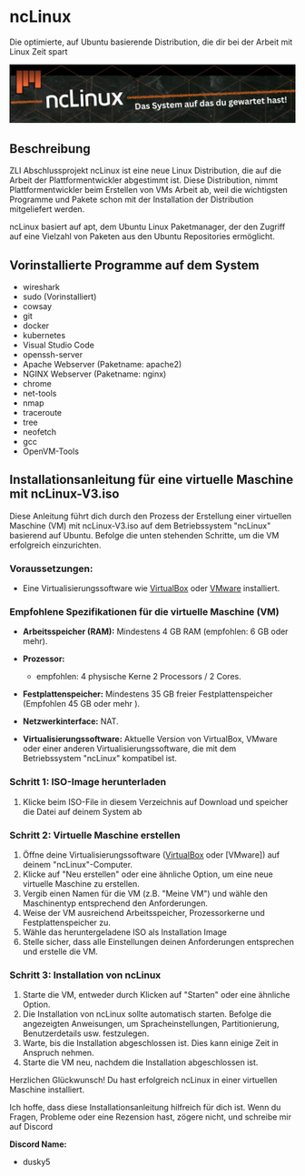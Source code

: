 # ncLinux
Die optimierte, auf Ubuntu basierende Distribution, die dir bei der Arbeit mit Linux Zeit spart

![Logo](IMAGES/Logo.jpg)

## Beschreibung
ZLI Abschlussprojekt
ncLinux ist eine neue Linux Distribution, die auf die Arbeit der Plattformentwickler 
abgestimmt ist. Diese Distribution, nimmt Plattformentwickler beim Erstellen von VMs Arbeit ab, weil die wichtigsten 
Programme und Pakete schon mit der Installation der Distribution mitgeliefert werden. 

ncLinux basiert auf apt, dem Ubuntu Linux Paketmanager, der den Zugriff auf eine Vielzahl von Paketen aus den Ubuntu Repositories ermöglicht.

## Vorinstallierte Programme auf dem System
- wireshark
- sudo (Vorinstalliert)
- cowsay
- git
- docker
- kubernetes
- Visual Studio Code
- openssh-server
- Apache Webserver (Paketname: apache2)
- NGINX Webserver (Paketname: nginx)
- chrome
- net-tools 
- nmap
- traceroute
- tree
- neofetch
- gcc
- OpenVM-Tools


## Installationsanleitung für eine virtuelle Maschine mit ncLinux-V3.iso

Diese Anleitung führt dich durch den Prozess der Erstellung einer virtuellen Maschine (VM) mit ncLinux-V3.iso auf dem Betriebssystem "ncLinux" basierend auf Ubuntu. Befolge die unten stehenden Schritte, um die VM erfolgreich einzurichten.

### Voraussetzungen:
- Eine Virtualisierungssoftware wie [VirtualBox](https://www.virtualbox.org) oder [VMware](https://www.vmware.com) installiert.

### Empfohlene Spezifikationen für die virtuelle Maschine (VM)

- **Arbeitsspeicher (RAM):** Mindestens 4 GB RAM (empfohlen: 6 GB oder mehr).
- **Prozessor:**
  - empfohlen: 4 physische Kerne 2 Processors / 2 Cores.

- **Festplattenspeicher:** Mindestens 35 GB freier Festplattenspeicher (Empfohlen 45 GB oder mehr ).
- **Netzwerkinterface:** NAT.
- **Virtualisierungssoftware:** Aktuelle Version von VirtualBox, VMware oder einer anderen Virtualisierungssoftware, die mit dem Betriebssystem "ncLinux" kompatibel ist.


### Schritt 1: ISO-Image herunterladen

1. Klicke beim ISO-File in diesem Verzeichnis auf Download und speicher die Datei auf deinem System ab

### Schritt 2: Virtuelle Maschine erstellen

1. Öffne deine Virtualisierungssoftware ([VirtualBox](https://www.virtualbox.org) oder [VMware]) auf deinem "ncLinux"-Computer.
2. Klicke auf "Neu erstellen" oder eine ähnliche Option, um eine neue virtuelle Maschine zu erstellen.
3. Vergib einen Namen für die VM (z.B. "Meine VM") und wähle den Maschinentyp entsprechend den Anforderungen.
4. Weise der VM ausreichend Arbeitsspeicher, Prozessorkerne und Festplattenspeicher zu.
5. Wähle das heruntergeladene ISO als Installation Image 
6. Stelle sicher, dass alle Einstellungen deinen Anforderungen entsprechen und erstelle die VM.

### Schritt 3: Installation von ncLinux

1. Starte die VM, entweder durch Klicken auf "Starten" oder eine ähnliche Option.
2. Die Installation von ncLinux sollte automatisch starten. Befolge die angezeigten Anweisungen, um Spracheinstellungen, Partitionierung, Benutzerdetails usw. festzulegen.
4. Warte, bis die Installation abgeschlossen ist. Dies kann einige Zeit in Anspruch nehmen.
5. Starte die VM neu, nachdem die Installation abgeschlossen ist.

Herzlichen Glückwunsch! Du hast erfolgreich ncLinux in einer virtuellen Maschine installiert.

Ich hoffe, dass diese Installationsanleitung hilfreich für dich ist. Wenn du Fragen, Probleme oder eine Rezension hast, zögere nicht, und schreibe mir auf Discord 

**Discord Name:**
- dusky5


